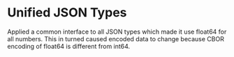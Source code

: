 # Unified JSON Types

Applied a common interface to all JSON types which made it use float64 for all numbers. 
This in turned caused encoded data to change because CBOR encoding of float64 is different from int64.
